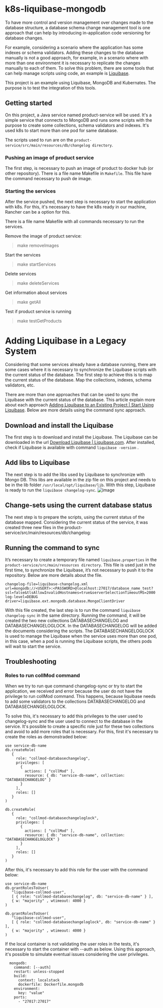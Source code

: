 # k8s-liquibase-mongodb
To have more control and version management over changes made to the database structure, a database schema change management tool is one approach that can help by introducing in-application code versioning for database changes.

For example, considering a scenario where the application has some indexes or schema validators. Adding these changes to the database manually is not a good approach, for example, in a scenario where with more than one environment it is necessary to replicate the changes manually to each of them. To solve this problem, there are some tools that can help manage scripts using code, an example is [Liquibase](https://www.liquibase.org/).

This project is an example using Liquibase, MongoDB and Kubernates. The purpose is to test the integration of this tools.

## Getting started
On this project, a Java service named product-service will be used. It's a simple service that connects to MongoDB and runs some scripts with the purpose to create some collections, schema validators and indexes. It's used k8s to start more than one pod for same database.

The scripts used to run are on the `product-service/src/main/resources/db/changelog directory`.

### Pushing an image of product service
The first step, is necessary to push an image of product to docker hub (or other repository). There is a file name Makefile in `Makefile`. This file have the command necessary to push de image.

### Starting the services
After the service pushed, the next step is necessary to start the application with k8s. For this, it's necessary to have the k8s ready in our machine, Rancher can be a option for this.

There is a file name Makefile with all commands necessary to run the services.

Remove the image of product service:
> make removeImages

Start the services
> make startServices

Delete services
> make deleteServices

Get information about services
> make getAll

Test if product service is running
> make testGetProducts

# Adding Liquibase in a Legacy System
Considering that some services already have a database running, there are some cases where it is necessary to synchronize the Liquibase scripts with the current status of the database. The first step to achieve this is to map the current status of the database. Map the collections, indexes, schema validators, etc.

There are more than one approaches that can be used to sync the Liquibase with the current status of the database. This article explain more about each approach [Adding Liquibase to an Existing Project | Start Using Liquibase](https://www.liquibase.com/blog/adding-liquibase-on-an-existing-project). Below are more details using the command sync approach.


## Download and install the Liquibase
The first step is to download and install the Liquibase. The Liquibase can be downloaded in the url [Download Liquibase | Liquibase.com](https://www.liquibase.org/DOWNLOAD). After installed, check if Liquibase is available with command `liquibase -version` .

## Add libs to Liquibase
The next step is to add the libs used by Liquibase to synchronize with Mongo DB. This libs are available in the zip file on this project and needs to be in the lib folder `/usr/local/opt/liquibase/lib`. With this step, Liquibase is ready to run the `liquibase changelog-sync`. 
![image](https://github.com/augustocolombelli/k8s-liquibase-mongodb/assets/20463205/da8c03b3-d05f-4635-89bf-eb09c91ea54a)

## Change-sets using the current database status
The next step is to prepare the scripts, using the current status of the database mapped. Considering the current status of the service, it was created three new files in the product-service/src/main/resources/db/changelog:

## Running the command to sync
It’s necessary to create a temporary file named `liquibase.properties` in the `product-service/src/main/resources directory`. This file is used just in the first time, to synchronize the Liquibase, it’s not necessary to push it to the repository. Below are more details about the file.

```
changelog-file=liquibase-changelog.xml
url=mongodb://<USERT>:<PASSWORD>@localhost:27017/database_name_test?ssl=false&tlsAllowInvalidHostnames=true&serverSelectionTimeoutMS=2000
log-level=DEBUG
driver=liquibase.ext.mongodb.database.MongoClientDriver
```

With this file created, the last step is to run the command `liquibase changelog-sync` in the same directory. Running the command, it will be created the two new collections DATABASECHANGELOG and DATABASECHANGELOGLOCK. In the DATABASECHANGELOG will be added the documents considering the scripts. The DATABASECHANGELOGLOCK is used to manage the Liquibase when the service uses more than one pod, in this case, when a pod is running the Liquibase scripts, the others pods will wait to start the service.

## Troubleshooting
### Roles to run collMod command
When we try to run que command changelog-sync or try to start the application, we received and error because the user do not have the privilege to run collMod command. This happens, because liquibase needs to add some validators to the collections DATABASECHANGELOG and DATABASECHANGELOGLOCK.

To solve this, it's necessary to add this privileges to the user used to changelog-sync and the user used to connect to the database in the service. It's possible to create a specific role just for these two collections and avoid to add more roles that is necessary. For this, first it's necessary to create the roles as demonstraded below:

```
use service-db-name
db.createRole(
   {
     role: "collmod-databasechangelog", 
     privileges: [
       {
         actions: [ "collMod" ],
         resource: { db: "service-db-name", collection: "DATABASECHANGELOG" }
       }
     ],
     roles: []
   }
)
```
```
db.createRole(
   {
     role: "collmod-databasechangeloglock", 
     privileges: [
       {
         actions: [ "collMod" ],
         resource: { db: "service-db-name", collection: "DATABASECHANGELOGLOCK" }
       }
     ],
     roles: []
   }
)
```
After this, it's necessary to add this role for the user with the command below:
```
use service-db-name
db.grantRolesToUser(
   "liquibase-collmod-user",
   [ { role: "collmod-databasechangelog", db: "service-db-name" } ],
   { w: "majority" , wtimeout: 4000 }
)
```
```
db.grantRolesToUser(
   "liquibase-collmod-user",
   [ { role: "collmod-databasechangeloglock", db: "service-db-name" } ],
   { w: "majority" , wtimeout: 4000 }
)
```
If the local container is not validating the user roles in the tests, it's necessary to start the container with --auth as below. Using this approach, it's possible to simulate eventual issues considering the user privileges.
```
  mongodb:
    command: [--auth]
    restart: unless-stopped
    build:
      context: localstack
      dockerfile: Dockerfile.mongodb
    environment:
      key: "value"
    ports:
      - "27017:27017"
```


